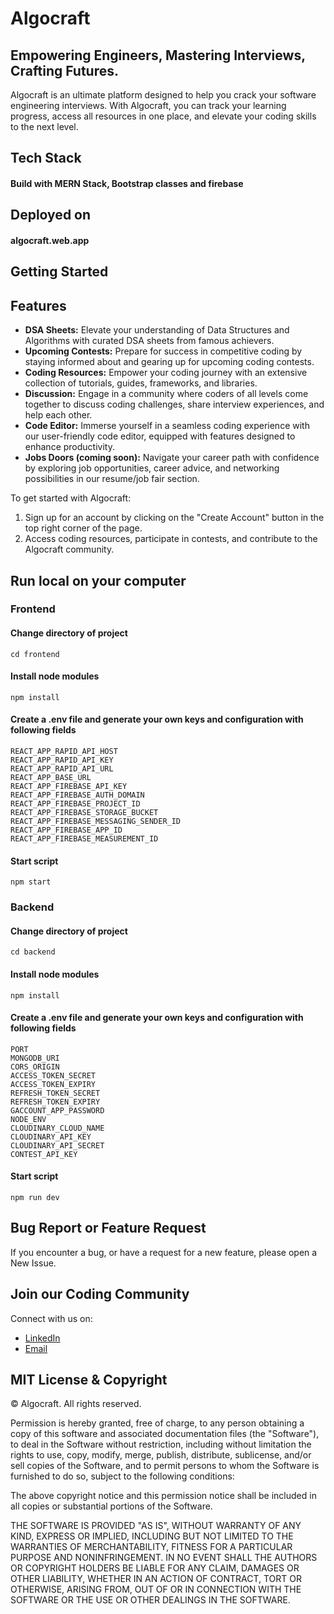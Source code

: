 # Algocraft

## Empowering Engineers, Mastering Interviews, Crafting Futures.

Algocraft is an ultimate platform designed to help you crack your software engineering interviews. With Algocraft, you can track your learning progress, access all resources in one place, and elevate your coding skills to the next level.

## Tech Stack
 #### Build with MERN Stack, Bootstrap classes and firebase 
## Deployed on
#### algocraft.web.app
## Getting Started
## Features

- **DSA Sheets:** Elevate your understanding of Data Structures and Algorithms with curated DSA sheets from famous achievers.
- **Upcoming Contests:** Prepare for success in competitive coding by staying informed about and gearing up for upcoming coding contests.
- **Coding Resources:** Empower your coding journey with an extensive collection of tutorials, guides, frameworks, and libraries.
- **Discussion:** Engage in a community where coders of all levels come together to discuss coding challenges, share interview experiences, and help each other.
- **Code Editor:** Immerse yourself in a seamless coding experience with our user-friendly code editor, equipped with features designed to enhance productivity.
- **Jobs Doors (coming soon):** Navigate your career path with confidence by exploring job opportunities, career advice, and networking possibilities in our resume/job fair section.



To get started with Algocraft:
1. Sign up for an account by clicking on the "Create Account" button in the top right corner of the page.
2. Access coding resources, participate in contests, and contribute to the Algocraft community.

## Run local on your computer
### Frontend
#### Change directory of project
```
cd frontend
```
#### Install node modules
```
npm install
```
#### Create a .env file and generate your own keys and configuration with following fields
```
REACT_APP_RAPID_API_HOST
REACT_APP_RAPID_API_KEY
REACT_APP_RAPID_API_URL
REACT_APP_BASE_URL
REACT_APP_FIREBASE_API_KEY
REACT_APP_FIREBASE_AUTH_DOMAIN
REACT_APP_FIREBASE_PROJECT_ID
REACT_APP_FIREBASE_STORAGE_BUCKET
REACT_APP_FIREBASE_MESSAGING_SENDER_ID
REACT_APP_FIREBASE_APP_ID
REACT_APP_FIREBASE_MEASUREMENT_ID
```
#### Start script
```
npm start
```
### Backend
#### Change directory of project
```
cd backend
```
#### Install node modules
```
npm install
```
#### Create a .env file and generate your own keys and configuration with following fields
```
PORT
MONGODB_URI 
CORS_ORIGIN
ACCESS_TOKEN_SECRET
ACCESS_TOKEN_EXPIRY
REFRESH_TOKEN_SECRET
REFRESH_TOKEN_EXPIRY
GACCOUNT_APP_PASSWORD
NODE_ENV
CLOUDINARY_CLOUD_NAME
CLOUDINARY_API_KEY
CLOUDINARY_API_SECRET
CONTEST_API_KEY
```
#### Start script
```
npm run dev
```


## Bug Report or Feature Request
If you encounter a bug, or have a request for a new feature, please open a New Issue.


## Join our Coding Community

Connect with us on:
- [LinkedIn](https://www.linkedin.com/in/dhruvil-prajapati-187759221/)
- [Email](mailto:dhruvilprajapati2003@gmail.com)

## MIT License & Copyright

© Algocraft. All rights reserved.

Permission is hereby granted, free of charge, to any person obtaining a copy
of this software and associated documentation files (the "Software"), to deal
in the Software without restriction, including without limitation the rights
to use, copy, modify, merge, publish, distribute, sublicense, and/or sell
copies of the Software, and to permit persons to whom the Software is
furnished to do so, subject to the following conditions:

The above copyright notice and this permission notice shall be included in all
copies or substantial portions of the Software.

THE SOFTWARE IS PROVIDED "AS IS", WITHOUT WARRANTY OF ANY KIND, EXPRESS OR
IMPLIED, INCLUDING BUT NOT LIMITED TO THE WARRANTIES OF MERCHANTABILITY,
FITNESS FOR A PARTICULAR PURPOSE AND NONINFRINGEMENT. IN NO EVENT SHALL THE
AUTHORS OR COPYRIGHT HOLDERS BE LIABLE FOR ANY CLAIM, DAMAGES OR OTHER
LIABILITY, WHETHER IN AN ACTION OF CONTRACT, TORT OR OTHERWISE, ARISING FROM,
OUT OF OR IN CONNECTION WITH THE SOFTWARE OR THE USE OR OTHER DEALINGS IN THE
SOFTWARE.
